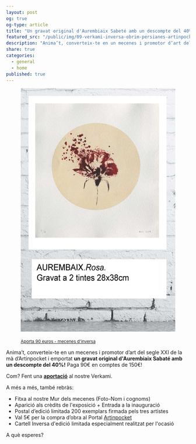 ```yaml
---
layout: post
og: true
og-type: article
title: "Un gravat original d'Aurembiaix Sabeté amb un descompte del 40%!"
featured_src: "/public/img/09-verkami-inversa-obrim-persianes-artinpocket-Aurembiaix.jpg"
description: "Anima’t, converteix-te en un mecenes i promotor d’art del segle XXI de la mà d’Artinpocket i emportat un gravat original d'Aurembiaix Sabaté amb un descompte del 40%!"
share: true
categories:
  - general
  - home
published: true
---
```


<figure class="text-center">
	<img src="/public/img/09-verkami-inversa-obrim-persianes-artinpocket-aurembaix.jpg" alt="Aportació de 90 euros - mecenes d'inversa" title="Aportació de 90 euros - mecenes d'inversa">
	<figcaption>
		<p><small><i class="fa fa-credit-card"></i> <a href="http://www.verkami.com/projects/11057-inversa-obrim-persianes/contribute/select/72341/login" title="Aporta 90 euros - mecenes d'inversa">Aporta 90 euros - mecenes d'inversa</a></small></p>
	</figcaption>
</figure>

Anima’t, converteix-te en un mecenes i promotor d’art del segle XXI de la mà d’Artinpocket i emportat **un gravat original d'Aurembiaix Sabaté amb un descompte del 40%!** Paga 90€ en comptes de 150€! 

Com? Fent una **[aportació](http://www.verkami.com/projects/11057-inversa-obrim-persianes/contribute/select/72341/login)** al nostre Verkami.

<!--more-->

A més a més, també rebràs:

- Fitxa al nostre Mur dels mecenes (Foto-Nom i cognoms)
- Aparició als crèdits de l'exposició + Entrada a la inauguració
- Postal d’edició limitada 200 exemplars firmada pels tres artistes
- Val 5€ per la compra d’obra al Portal [Artinpocket](http://www.artinpocekt.cat/)
- Cartell Inversa d'edició limitada especialment realitzat per l'ocasió

A què esperes?